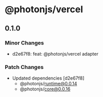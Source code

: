 # @photonjs/vercel

## 0.1.0

### Minor Changes

- d2e67f8: feat: @photonjs/vercel adapter

### Patch Changes

- Updated dependencies [d2e67f8]
  - @photonjs/runtime@0.0.14
  - @photonjs/core@0.0.16
